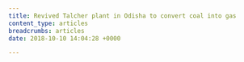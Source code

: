 ```yaml
---
title: Revived Talcher plant in Odisha to convert coal into gas
content_type: articles
breadcrumbs: articles
date: 2018-10-10 14:04:28 +0000

---
```

